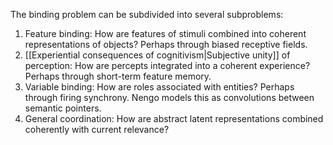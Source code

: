 The binding problem can be subdivided into several subproblems:
1. Feature binding: How are features of stimuli combined into coherent representations of objects? Perhaps through biased receptive fields.
2. [[Experiential consequences of cognitivism|Subjective unity]] of perception: How are percepts integrated into a coherent experience? Perhaps through short-term feature memory.
3. Variable binding: How are roles associated with entities? Perhaps through firing synchrony. Nengo models this as convolutions between semantic pointers.
4. General coordination: How are abstract latent representations combined coherently with current relevance?  